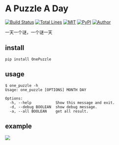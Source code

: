 # A Puzzle A Day

[![Build Status](https://img.shields.io/travis/windard/OnePuzzle)](https://travis-ci.com/github/windard/OnePuzzle)
[![Total Lines](https://img.shields.io/tokei/lines/github/windard/OnePuzzle)](https://github.com/windard/OnePuzzle)
[![MIT](https://img.shields.io/github/license/windard/OnePuzzle)](https://github.com/windard/OnePuzzle/blob/master/LICENSE)
[![PyPI](https://img.shields.io/pypi/v/OnePuzzle)](https://pypi.org/project/OnePuzzle/)
[![Author](https://img.shields.io/badge/author-windard-359BE1)](https://windard.com)

一天一个谜，一个谜一天

## install

```
pip install OnePuzzle
```

## usage

```
$ one_puzzle -h
Usage: one_puzzle [OPTIONS] MONTH DAY

Options:
  -h, --help           Show this message and exit.
  -d, --debug BOOLEAN  show debug message.
  -a, --all BOOLEAN    get all result.
```

## example

![](https://windard-blog.oss-cn-beijing.aliyuncs.com/uTools_1633677947082.png)
